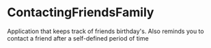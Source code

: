 # ContactingFriendsFamily
Application that keeps track of friends birthday's. Also reminds you to contact a friend after a self-defined period of time
